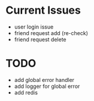 # Current Issues

- user login issue 
- friend request add (re-check)
- friend request delete

# TODO

- add global error handler
- add logger for global error
- add redis